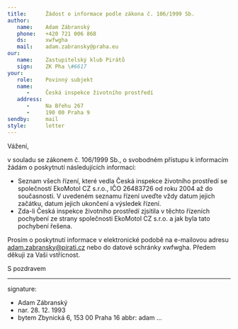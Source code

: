 ```yaml
---
title:      Žádost o informace podle zákona č. 106/1999 Sb.
author:
   name:    Adam Zábranský
   phone:   +420 721 006 868
   ds:      xwfwgha
   mail:    adam.zabransky@praha.eu
our:
   name:    Zastupitelský klub Pirátů
   sign:    ZK Pha \#6617
your:
   role:    Povinný subjekt
   name:    
      -     Česká inspekce životního prostředí
   address:
      -     Na Břehu 267
      -     190 00 Praha 9
sendby:     mail
style:      letter
---
```


Vážení,

v souladu se zákonem č. 106/1999 Sb., o svobodném přístupu k informacím žádám o poskytnutí následujících informací: 

* Seznam všech řízení, které vedla Česká inspekce životního prostředí se společností EkoMotol CZ s.r.o., IČO 26483726 od roku 2004 až do současnosti. V uvedeném seznamu řízení uveďte vždy datum jejich začátku, datum jejich ukončení a výsledek řízení. 
* Zda-li Česká inspekce životního prostředí zjsitila v těchto řízeních pochybení ze strany společnosti EkoMotol CZ s.r.o. a jak byla tato pochybení řešena. 

Prosím o poskytnutí informace v elektronické podobě na e-mailovou adresu adam.zabransky@pirati.cz nebo do datové schránky xwfwgha. Předem děkuji za Vaši vstřícnost.

S pozdravem

---
signature:
  - Adam Zábranský
  - nar. 28. 12. 1993
  - bytem Zbynická 6, 153 00 Praha 16
abbr:       adam
...
